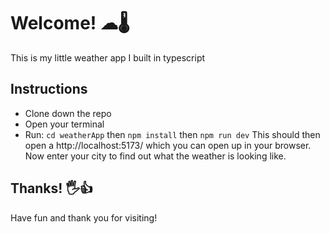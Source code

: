# Welcome! ☁🌡

This is my little weather app I built in typescript

## Instructions 
- Clone down the repo
- Open your terminal
- Run: <code>cd weatherApp</code> then <code>npm install</code> then <code>npm run dev</code>
This should then open a http://localhost:5173/ which you can open up in your browser.
Now enter your city to find out what the weather is looking like.

## Thanks! 🖐👍
Have fun and thank you for visiting! 
